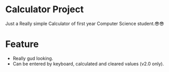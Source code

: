 # Calculator Project
Just a Really simple Calculator of first year Computer Science student.😎😎
# Feature
- Really gud looking.
- Can be entered by keyboard, calculated and cleared values (v2.0 only).

